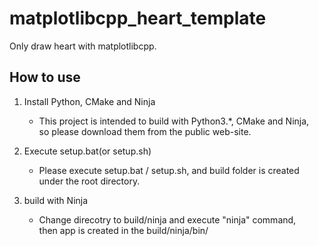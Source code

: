 # matplotlibcpp_heart_template
Only draw heart with matplotlibcpp. 

## How to use
1. Install Python, CMake and Ninja
    - This project is intended to build with Python3.*, CMake and Ninja,  
      so please download them from the public web-site.

2. Execute setup.bat(or setup.sh)
    - Please execute setup.bat / setup.sh, and build folder is created under the root directory.

3. build with Ninja
    - Change direcotry to build/ninja and execute "ninja" command,  
      then app is created in the build/ninja/bin/
